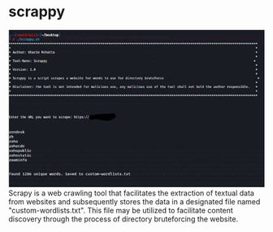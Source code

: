 # scrappy
![](img/scrappy.jpg)
Scrapy is a web crawling tool that facilitates the extraction of textual data from websites and subsequently stores the data in a designated file named "custom-wordlists.txt". This file may be utilized to facilitate content discovery through the process of directory bruteforcing the website.
